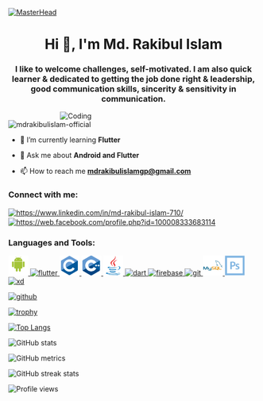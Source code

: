[![MasterHead](https://www.mobiers.com/blog/wp-content/uploads/2017/04/Android-Mobile-Application-Development-letsnurture-1.png)](https://github.com/mdrakibulislam-official)

<h1 align="center">Hi 👋, I'm Md. Rakibul Islam</h1>
<h3 align="center">I like to welcome challenges, self-motivated. I am also quick learner & dedicated to getting the job done right & leadership, good communication skills, sincerity & sensitivity in communication.</h3>
<img align="right" alt="Coding" width="400" src="https://cdn.dribbble.com/users/1162077/screenshots/3848914/programmer.gif">

<p align="left"> <img src="https://komarev.com/ghpvc/?username=mdrakibulislam-official&label=Profile%20views&color=0e75b6&style=flat" alt="mdrakibulislam-official" /> </p>

- 🌱 I’m currently learning **Flutter**

- 💬 Ask me about **Android and Flutter**

- 📫 How to reach me **mdrakibulislamgp@gmail.com**

<h3 align="left">Connect with me:</h3>
<p align="left">
<a href="https://linkedin.com/in/md-rakibul-islam-710/" target="blank"><img align="center" src="https://raw.githubusercontent.com/rahuldkjain/github-profile-readme-generator/master/src/images/icons/Social/linked-in-alt.svg" alt="https://www.linkedin.com/in/md-rakibul-islam-710/" height="30" width="40" /></a>
<a href="https://fb.com/profile.php?id=100008333683114" target="blank"><img align="center" src="https://raw.githubusercontent.com/rahuldkjain/github-profile-readme-generator/master/src/images/icons/Social/facebook.svg" alt="https://web.facebook.com/profile.php?id=100008333683114" height="30" width="40" /></a>
</p>

<h3 align="left">Languages and Tools:</h3>
<p align="left"> <a href="https://developer.android.com" target="_blank" rel="noreferrer"> <img src="https://raw.githubusercontent.com/devicons/devicon/master/icons/android/android-original-wordmark.svg" alt="android" width="40" height="40"/> </a> <a href="https://flutter.dev" target="_blank" rel="noreferrer"> <img src="https://www.vectorlogo.zone/logos/flutterio/flutterio-icon.svg" alt="flutter" width="40" height="40"/> </a> <a href="https://www.cprogramming.com/" target="_blank" rel="noreferrer"> <img src="https://raw.githubusercontent.com/devicons/devicon/master/icons/c/c-original.svg" alt="c" width="40" height="40"/> </a> <a href="https://www.w3schools.com/cpp/" target="_blank" rel="noreferrer"> <img src="https://raw.githubusercontent.com/devicons/devicon/master/icons/cplusplus/cplusplus-original.svg" alt="cplusplus" width="40" height="40"/> </a> <a href="https://www.java.com" target="_blank" rel="noreferrer"> <img src="https://raw.githubusercontent.com/devicons/devicon/master/icons/java/java-original.svg" alt="java" width="40" height="40"/> </a>  <a href="https://dart.dev" target="_blank" rel="noreferrer"> <img src="https://www.vectorlogo.zone/logos/dartlang/dartlang-icon.svg" alt="dart" width="40" height="40"/> </a> <a href="https://firebase.google.com/" target="_blank" rel="noreferrer"> <img src="https://www.vectorlogo.zone/logos/firebase/firebase-icon.svg" alt="firebase" width="40" height="40"/> </a> <a href="https://git-scm.com/" target="_blank" rel="noreferrer"> <img src="https://www.vectorlogo.zone/logos/git-scm/git-scm-icon.svg" alt="git" width="40" height="40"/> </a> <a href="https://www.mysql.com/" target="_blank" rel="noreferrer"> <img src="https://raw.githubusercontent.com/devicons/devicon/master/icons/mysql/mysql-original-wordmark.svg" alt="mysql" width="40" height="40"/> </a> <a href="https://www.photoshop.com/en" target="_blank" rel="noreferrer"> <img src="https://raw.githubusercontent.com/devicons/devicon/master/icons/photoshop/photoshop-line.svg" alt="photoshop" width="40" height="40"/> </a> <a href="https://www.adobe.com/products/xd.html" target="_blank" rel="noreferrer"> <img src="https://cdn.worldvectorlogo.com/logos/adobe-xd.svg" alt="xd" width="40" height="40"/> </a> </p>





[<img src='https://cdn.jsdelivr.net/npm/simple-icons@3.0.1/icons/github.svg' alt='github' height='40'>](https://github.com/mdrakibulislam-official)  

[![trophy](https://github-profile-trophy.vercel.app/?username=mdrakibulislam-official)](https://github.com/ryo-ma/github-profile-trophy)

[![Top Langs](https://github-readme-stats.vercel.app/api/top-langs/?username=mdrakibulislam-official)](https://github.com/anuraghazra/github-readme-stats)

![GitHub stats](https://github-readme-stats.vercel.app/api?username=mdrakibulislam-official&show_icons=true&count_private=true)  

![GitHub metrics](https://metrics.lecoq.io/mdrakibulislam-official)  

![GitHub streak stats](https://streak-stats.demolab.com/?user=mdrakibulislam-official)  

![Profile views](https://gpvc.arturio.dev/mdrakibulislam-official) 
